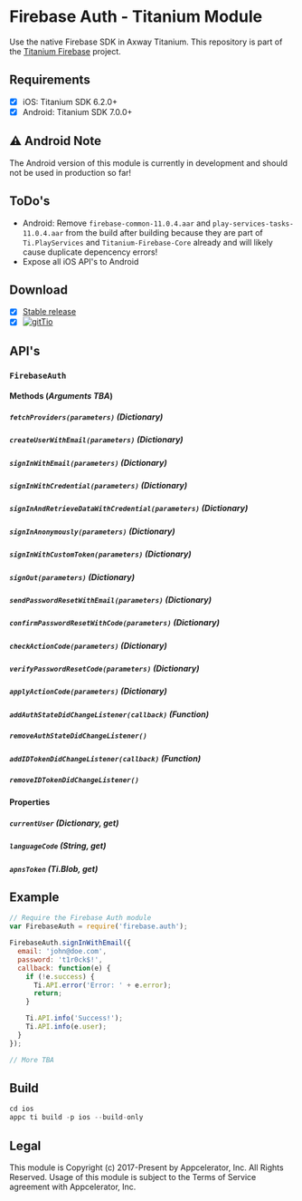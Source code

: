 # Firebase Auth - Titanium Module
Use the native Firebase SDK in Axway Titanium. This repository is part of the [Titanium Firebase](https://github.com/hansemannn/titanium-firebase) project.

## Requirements
- [x] iOS: Titanium SDK 6.2.0+
- [x] Android: Titanium SDK 7.0.0+

## ⚠️ Android Note

The Android version of this module is currently in development and should not be used in production so far!

## ToDo's
- Android: Remove `firebase-common-11.0.4.aar` and `play-services-tasks-11.0.4.aar` from the build after building because they are part of `Ti.PlayServices` and `Titanium-Firebase-Core` already and will likely cause duplicate depencency errors!
- Expose all iOS API's to Android

## Download
- [x] [Stable release](https://github.com/hansemannn/titanium-firebase-auth/releases)
- [x] [![gitTio](http://hans-knoechel.de/shields/shield-gittio.svg)](http://gitt.io/component/firebase.auth)

## API's

### `FirebaseAuth`

#### Methods (*Arguments TBA*)

##### `fetchProviders(parameters)` (Dictionary)

##### `createUserWithEmail(parameters)` (Dictionary)

##### `signInWithEmail(parameters)` (Dictionary)

##### `signInWithCredential(parameters)` (Dictionary)

##### `signInAndRetrieveDataWithCredential(parameters)` (Dictionary)

##### `signInAnonymously(parameters)` (Dictionary)

##### `signInWithCustomToken(parameters)` (Dictionary)

##### `signOut(parameters)` (Dictionary)

##### `sendPasswordResetWithEmail(parameters)` (Dictionary)

##### `confirmPasswordResetWithCode(parameters)` (Dictionary)

##### `checkActionCode(parameters)` (Dictionary)

##### `verifyPasswordResetCode(parameters)` (Dictionary)

##### `applyActionCode(parameters)` (Dictionary)

##### `addAuthStateDidChangeListener(callback)` (Function)

##### `removeAuthStateDidChangeListener()`

##### `addIDTokenDidChangeListener(callback)` (Function)

##### `removeIDTokenDidChangeListener()`

#### Properties

##### `currentUser` (Dictionary, get)

##### `languageCode` (String, get)

##### `apnsToken` (Ti.Blob, get)

## Example
```js
// Require the Firebase Auth module
var FirebaseAuth = require('firebase.auth');

FirebaseAuth.signInWithEmail({
  email: 'john@doe.com',
  password: 't1r0ck$!',
  callback: function(e) {
    if (!e.success) {
      Ti.API.error('Error: ' + e.error);
      return;
    }

    Ti.API.info('Success!');
    Ti.API.info(e.user);
  }
});

// More TBA
```

## Build
```js
cd ios
appc ti build -p ios --build-only
```

## Legal

This module is Copyright (c) 2017-Present by Appcelerator, Inc. All Rights Reserved. 
Usage of this module is subject to the Terms of Service agreement with Appcelerator, Inc.  
